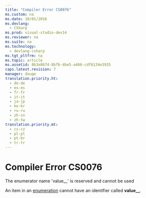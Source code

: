 ```yaml
---
title: "Compiler Error CS0076"
ms.custom: na
ms.date: 10/01/2016
ms.devlang: 
  - CSharp
ms.prod: visual-studio-dev14
ms.reviewer: na
ms.suite: na
ms.technology: 
  - devlang-csharp
ms.tgt_pltfrm: na
ms.topic: article
ms.assetid: 8b3e8674-8bfb-4be5-a466-cdf6134e3935
caps.latest.revision: 7
manager: douge
translation.priority.ht: 
  - de-de
  - es-es
  - fr-fr
  - it-it
  - ja-jp
  - ko-kr
  - ru-ru
  - zh-cn
  - zh-tw
translation.priority.mt: 
  - cs-cz
  - pl-pl
  - pt-br
  - tr-tr
---
```

# Compiler Error CS0076
The enumerator name 'value__' is reserved and cannot be used  
  
 An item in an [enumeration](../Topic/enum%20\(C%23%20Reference\).md) cannot have an identifier called **value__**.